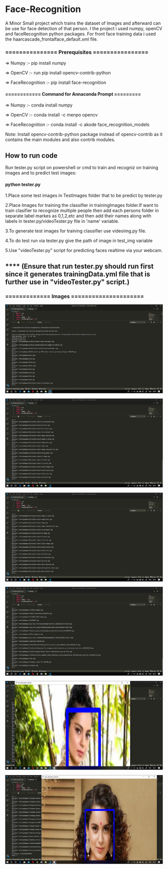 # Face-Recognition
A Minor Small project which trains the dataset of Images and afterward can be use for face detection of that person. I the project i used numpy, openCV and faceRecognition python packages. For front face training data i used the haarcascade_frontalface_default.xml file. 



### =============== Prerequisites ================
=> Numpy :- pip install numpy


=> OpenCV :- run pip install opencv-contrib-python


=> FaceRecognition :- pip install face-recognition

####  ============ Command for Annaconda Prompt =========

=> Numpy :- conda install numpy

=> OpenCV :- conda install -c menpo opencv

=> FaceRecognition :- conda install -c akode face_recognition_models


Note: Install opencv-contrib-python package instead of opencv-contrib as it contains the main modules and also contrib modules.

## How to run code

Run tester.py script on powershell or cmd to train and recogniz on training images and to predict test images:



#### python tester.py


1.Place some test images in TestImages folder that to be predict by tester.py 

2.Place Images for training the classifier in trainingImages folder.If want to train clasifier to recognize multiple people then add each persons folder in separate label markes as 0,1,2,etc and then add their names along with labels in tester.py/videoTester.py file in 'name' variable.

3.To generate test images for training classifier use videoimg.py file.

4.To do test run via tester.py give the path of image in test_img variable

5.Use "videoTester.py" script for predicting faces realtime via your webcam.

## **** (Ensure that run tester.py should run first since it generates trainingData.yml file that is further use in "videoTester.py" script.)


### ============= Images =====================

![alt text](https://github.com/aj14799/Face-Recognition/blob/master/Screenshots/Screenshot%20(243).png)


![alt text](https://github.com/aj14799/Face-Recognition/blob/master/Screenshots/Screenshot%20(244).png)


![alt text](https://github.com/aj14799/Face-Recognition/blob/master/Screenshots/Screenshot%20(245).png)


![alt text](https://github.com/aj14799/Face-Recognition/blob/master/Screenshots/Screenshot%20(246).png)


![alt text](https://github.com/aj14799/Face-Recognition/blob/master/Screenshots/Screenshot%20(247).png)


![alt text](https://github.com/aj14799/Face-Recognition/blob/master/Screenshots/Screenshot%20(248).png)

